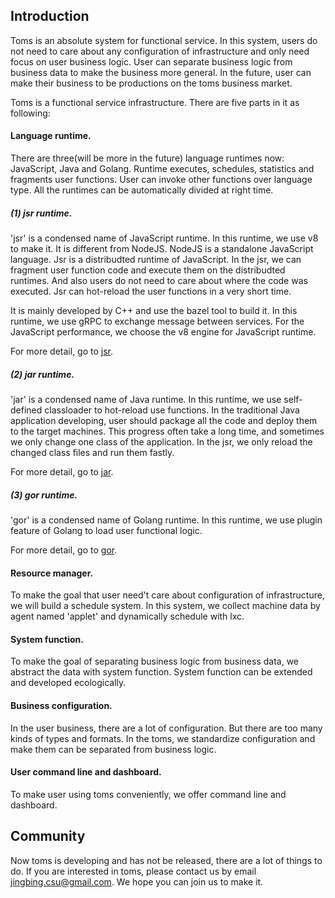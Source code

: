 ## Introduction
Toms is an absolute system for functional service. In this system, users do not need to
care about any configuration of infrastructure and only need focus on user business logic.
User can separate business logic from business data to make the business more general.
In the future, user can make their business to be productions on the toms business market.

Toms is a functional service infrastructure. There are five parts in it as following:

#### Language runtime.
There are three(will be more in the future) language runtimes now: JavaScript, Java and Golang.
Runtime executes, schedules, statistics and fragments user functions. User can invoke other functions
over language type. All the runtimes can be automatically divided at right time.

##### (1) jsr runtime.
'jsr' is a condensed name of JavaScript runtime. In this runtime, we use v8 to make it.
It is different from NodeJS. NodeJS is a standalone JavaScript language. Jsr is a distribudted
runtime of JavaScript. In the jsr, we can fragment user function code and execute them on the
distribudted runtimes. And also users do not need to care about where the code was executed.
Jsr can hot-reload the user functions in a very short time.

It is mainly developed by C++ and use the bazel tool to build it. In this runtime, we use gRPC
to exchange message between services. For the JavaScript performance, we choose the v8 engine
for JavaScript runtime.

For more detail, go to [jsr](https://github.com/toms-less/jsr).

##### (2) jar runtime.
'jar' is a condensed name of Java runtime. In this runtime, we use self-defined classloader
to hot-reload use functions. In the traditional Java application developing, user should package
all the code and deploy them to the target machines. This progress often take a long time,
and sometimes we only change one class of the application. In the jsr, we only reload the changed
class files and run them fastly.

For more detail, go to [jar](https://github.com/toms-less/jar).

##### (3) gor runtime.
'gor' is a condensed name of Golang runtime. In this runtime, we use plugin feature of Golang to
load user functional logic.

For more detail, go to [gor](https://github.com/toms-less/gor).


#### Resource manager.
To make the goal that user need't care about configuration of infrastructure, we will build a schedule system.
In this system, we collect machine data by agent named 'applet' and dynamically schedule with lxc.

#### System function.
To make the goal of separating business logic from business data, we abstract the data with system function.
System function can be extended and developed ecologically.

#### Business configuration.
In the user business, there are a lot of configuration. But there are too many kinds of types and formats.
In the toms, we standardize configuration and make them can be separated from business logic.

#### User command line and dashboard.
To make user using toms conveniently, we offer command line and dashboard.

## Community
Now toms is developing and has not be released, there are a lot of things to do. If you are interested in toms,
please contact us by email [jingbing.csu@gmail.com](jingbing.csu@gmail.com). We hope you can join us to make it.